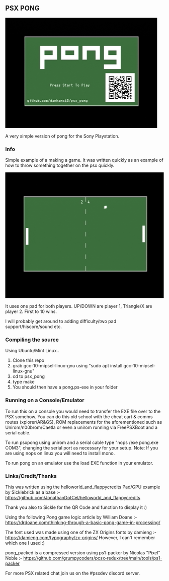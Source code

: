 
## PSX PONG

![Main Screen](https://github.com/danhans42/psx_pong/blob/main/images/screenshot1.png)

A very simple version of pong for the Sony Playstation.

### Info

Simple example of a making a game. It was written quickly as an example of how to throw something together on the psx quickly.

![Game Screen](https://github.com/danhans42/psx_pong/blob/main/images/screenshot2.png)

It uses one pad for both players. UP/DOWN are player 1, Triangle/X are player 2. First to 10 wins.

I will probably get around to adding difficulty/two pad support/hiscore/sound etc.

### Compiling the source

Using Ubuntu/Mint Linux.. 

1. Clone this repo 
2. grab gcc-10-mipsel-linux-gnu using  "sudo apt install gcc-10-mipsel-linux-gnu"
3. cd to psx_pong
4. type make
5. You should then have a pong.ps-exe in your folder

### Running on a Console/Emulator

To run this on a console you would need to transfer the EXE file over to the PSX somehow. You can do this old school with the cheat cart & comms routes (xplorer/AR&GS), ROM replacements for the aforementioned such as Unirom/n00brom/Caetla or even a unirom running via FreePSXBoot and a serial cable. 

To run psxpong using unirom and a serial cable type "nops /exe pong.exe COM3", changing the serial port as necessary for your setup. Note: If you are using nops on linux you will need to install mono.

To run pong on an emulator use the load EXE function in your emulator.

### Links/Credit/Thanks

This was written using the helloworld_and_flappycredits Pad/GPU example by Sicklebrick as a base :-
https://github.com/JonathanDotCel/helloworld_and_flappycredits

Thank you also to Sickle for the QR Code and function to display it :)

Using the following Pong game logic article by William Doane :-
https://drdoane.com/thinking-through-a-basic-pong-game-in-processing/

The font used was made using one of the ZX Origins fonts by damieng :- 
https://damieng.com/typography/zx-origins/ 
However, I can't remember which one I used :)

pong_packed is a compressed version using ps1-packer by Nicolas "Pixel" Noble :-
https://github.com/grumpycoders/pcsx-redux/tree/main/tools/ps1-packer

For more PSX related chat join us on the #psxdev discord server.

